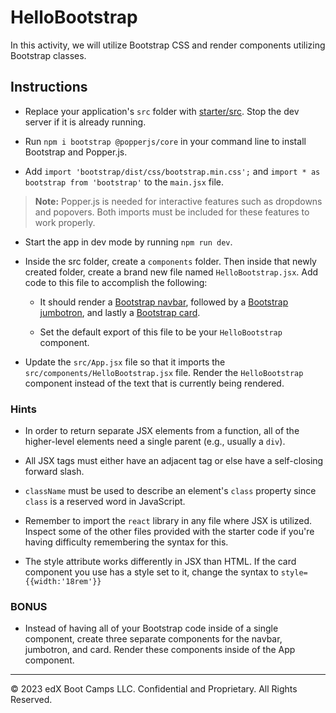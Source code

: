 # HelloBootstrap

In this activity, we will utilize Bootstrap CSS and render components utilizing Bootstrap classes.

## Instructions

* Replace your application's `src` folder with [starter/src](starter/src). Stop the dev server if it is already running.

* Run `npm i bootstrap @popperjs/core` in your command line to install Bootstrap and Popper.js.

* Add `import 'bootstrap/dist/css/bootstrap.min.css';` and `import * as bootstrap from 'bootstrap'` to the `main.jsx` file.

> **Note:** Popper.js is needed for interactive features such as dropdowns and popovers. Both imports must be included for these features to work properly.

* Start the app in dev mode by running `npm run dev`.

* Inside the src folder, create a `components` folder. Then inside that newly created folder, create a brand new file named `HelloBootstrap.jsx`. Add code to this file to accomplish the following:

  * It should render a [Bootstrap navbar](https://getbootstrap.com/docs/5.3/components/navbar/), followed by a [Bootstrap jumbotron](https://getbootstrap.com/docs/5.3/examples/jumbotron/), and lastly a [Bootstrap card](https://getbootstrap.com/docs/5.3/components/card/).

  * Set the default export of this file to be your `HelloBootstrap` component.

* Update the `src/App.jsx` file so that it imports the `src/components/HelloBootstrap.jsx` file. Render the `HelloBootstrap` component instead of the text that is currently being rendered.

### Hints

* In order to return separate JSX elements from a function, all of the higher-level elements need a single parent (e.g., usually a `div`).

* All JSX tags must either have an adjacent tag or else have a self-closing forward slash.

* `className` must be used to describe an element's `class` property since `class` is a reserved word in JavaScript.

* Remember to import the `react` library in any file where JSX is utilized. Inspect some of the other files provided with the starter code if you're having difficulty remembering the syntax for this.

* The style attribute works differently in JSX than HTML. If the card component you use has a style set to it, change the syntax to `style={{width:'18rem'}}`

### BONUS

* Instead of having all of your Bootstrap code inside of a single component, create three separate components for the navbar, jumbotron, and card. Render these components inside of the App component.

---

© 2023 edX Boot Camps LLC. Confidential and Proprietary. All Rights Reserved.
